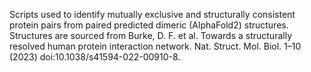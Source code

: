Scripts used to identify mutually exclusive and structurally consistent protein pairs from paired predicted dimeric (AlphaFold2) structures. Structures are sourced from Burke, D. F. et al. Towards a structurally resolved human protein interaction network. Nat. Struct. Mol. Biol. 1–10 (2023) doi:10.1038/s41594-022-00910-8.
